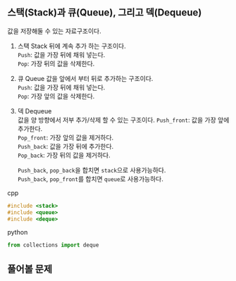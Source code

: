## 스택(Stack)과 큐(Queue), 그리고 덱(Dequeue)

값을 저장해둘 수 있는 자료구조이다.

1. 스택 Stack
   뒤에 계속 추가 하는 구조이다.  
   `Push`: 값을 가장 뒤에 채워 넣는다.  
   `Pop`: 가장 뒤의 값을 삭제한다.

2. 큐 Queue
   값을 앞에서 부터 뒤로 추가하는 구조이다.  
   `Push`: 값을 가장 뒤에 채워 넣는다.  
   `Pop`: 가장 앞의 값을 삭제한다.

3. 덱 Dequeue  
   값을 양 방향에서 저부 추가/삭제 할 수 있는 구조이다.
   `Push_front`: 값을 가장 앞에 추가한다.  
   `Pop_front`: 가장 앞의 값을 제거하다.  
   `Push_back`: 값을 가장 뒤에 추가한다.  
   `Pop_back`: 가장 뒤의 값을 제거하다.

    `Push_back`, `pop_back`을 합치면 `stack`으로 사용가능하다.  
     `Push_back`, `pop_front`를 합치면 `queue`로 사용가능하다.

cpp

```cpp
#include <stack>
#include <queue>
#include <deque>
```

python

```python
from collections import deque
```

## 풀어볼 문제
